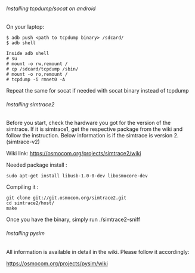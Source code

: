 ###### Installing tcpdump/socat on android

On your laptop:
```
$ adb push <path to tcpdump binary> /sdcard/
$ adb shell 

Inside adb shell 
# su 
# mount -o rw,remount /
# cp /sdcard/tcpdump /sbin/
# mount -o ro,remount /
# tcpdump -i rmnet0 -A
```

Repeat the same for socat if needed with socat binary instead of tcpdump


###### Installing simtrace2
Before you start, check the hardware you got for the version of the simtrace. If it is simtrace1, get the respective package from the wiki and follow the instruction. Below information is if the simtrace is version 2. (simtrace-v2)

Wiki link: https://osmocom.org/projects/simtrace2/wiki

Needed package install :
```
sudo apt-get install libusb-1.0-0-dev libosmocore-dev 
``` 

Compiling it :
```
git clone git://git.osmocom.org/simtrace2.git
cd simtrace2/host/
make
```

Once you have the binary, simply run ./simtrace2-sniff 

###### Installing pysim

All information is available in detail in the wiki. Please follow it accordingly:

https://osmocom.org/projects/pysim/wiki
